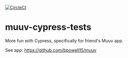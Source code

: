 [![CircleCI](https://circleci.com/gh/dsanchezNYC/muuv-cypress-tests.svg?style=svg)](https://circleci.com/gh/dsanchezNYC/muuv-cypress-tests)

# muuv-cypress-tests

More fun with Cypress, specifically for friend's Muuv app. 

See app: https://github.com/bpowell15/muuv
